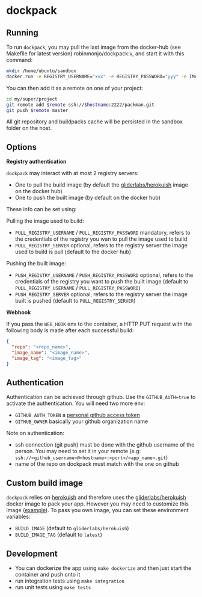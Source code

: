 # dockpack

## Running

To run `dockpack`, you may pull the last image from the docker-hub (see Makefile for latest version) robinmonjo/dockpack:v, and start it with this command:

````bash
mkdir /home/ubuntu/sandbox
docker run -e REGISTRY_USERNAME="xxx" -e REGISTRY_PASSWORD="yyy" -e IMAGE_NAMESPACE="company_name" -e SSH_PORT=2222 -v /var/run/docker.sock:/var/run/docker.sock -v /home/ubuntu/sandbox:/sandbox -p 2222:2222 robinmonjo/dockpack:1.0
````

You can then add it as a remote on one of your project:

````bash
cd my/super/project
git remote add $remote ssh://$hostname:2222/packman.git
git push $remote master
````

All git repository and buildpacks cache will be persisted in the sandbox folder on the host.


## Options

**Registry authentication**

`dockpack` may interact with at most 2 registry servers:

- One to pull the build image (by default the [gliderlabs/herokuish](https://hub.docker.com/r/gliderlabs/herokuish/) image on the docker hub)
- One to push the built image (by default on the docker hub)

These info can be set using:

Pulling the image used to build:

- `PULL_REGISTRY_USERNAME` / `PULL_REGISTRY_PASSWORD` mandatory, refers to the credentials of the registry you wan to pull the image used to build
- `PULL_REGISTRY_SERVER` optional, refers to the registry server the image used to build is pull (default to the docker hub)

Pushing the built image:

- `PUSH_REGISTRY_USERNAME` / `PUSH_REGISTRY_PASSWORD` optional, refers to the credentials of the registry you want to push the built image (default to `PULL_REGISTRY_USERNAME` / `PULL_REGISTRY_PASSWORD`)
- `PUSH_REGISTRY_SERVER` optional, refers to the registry server the image built is pushed (default to `PULL_REGISTRY_SERVER`)

**Webhook**

If you pass the `WEB_HOOK` env to the container, a HTTP PUT request with the following body is made after each successful build:

````json
{
  "repo": "<repo_name>",
  "image_name": "<image_name>",
  "image_tag": "<image_tag>"
}
````

## Authentication

Authentication can be achieved through github. Use the `GITHUB_AUTH=true` to activate the authentication. You will need two more env:

- `GITHUB_AUTH_TOKEN` a [personal github access token](https://help.github.com/articles/creating-an-access-token-for-command-line-use)
- `GITHUB_OWNER` basically your github organization name

Note on authentication:

- ssh connection (git push) must be done with the github username of the person. You may need to set it in your remote (e.g: `ssh://<github_username>@<hostname>:<port>/<app_name>.git`)
- name of the repo on dockpack must match with the one on github

## Custom build image

`dockpack` relies on [herokuish](https://github.com/gliderlabs/herokuish) and therefore uses the [gliderlabs/herokuish](https://hub.docker.com/r/gliderlabs/herokuish/) docker image to pack your app. However you may need to customize this image ([example](https://github.com/applidget/dcdget-herokuish)). To pass you own image, you can set these environment variables:

- `BUILD_IMAGE` (default to `gliderlabs/herokuish`)
- `BUILD_IMAGE_TAG` (default to `latest`)

## Development

- You can dockerize the app using `make dockerize` and then just start the container and push onto it
- run integration tests using `make integration`
- run unit tests using `make tests`
